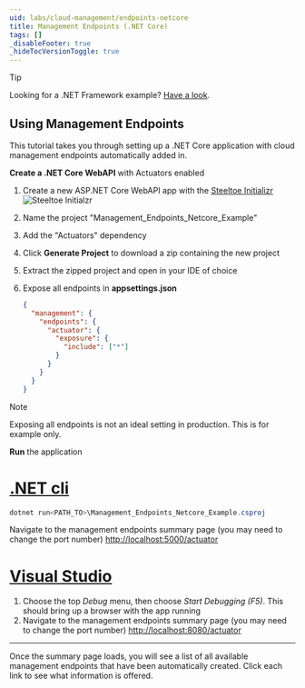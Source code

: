 ```yaml
---
uid: labs/cloud-management/endpoints-netcore
title: Management Endpoints (.NET Core)
tags: []
_disableFooter: true
_hideTocVersionToggle: true
---
```


> [!TIP]
> Looking for a .NET Framework example? [Have a look](endpoints-framework.md).

## Using Management Endpoints

This tutorial takes you through setting up a .NET Core application with cloud management endpoints automatically added in.

**Create a .NET Core WebAPI** with Actuators enabled

1. Create a new ASP.NET Core WebAPI app with the [Steeltoe Initializr](https://start.steeltoe.io)
    ![Steeltoe Initialzr](~/labs/images/initializr/actuators.png)
1. Name the project "Management_Endpoints_Netcore_Example"
1. Add the "Actuators" dependency
1. Click **Generate Project** to download a zip containing the new project
1. Extract the zipped project and open in your IDE of choice
1. Expose all endpoints in **appsettings.json**

    ```json
    {
      "management": {
        "endpoints": {
          "actuator": {
            "exposure": {
              "include": ["*"]
            }
          }
        }
      }
    }
    ```

  > [!NOTE]
  > Exposing all endpoints is not an ideal setting in production. This is for example only.

**Run** the application

  # [.NET cli](#tab/cli)

  ```powershell
  dotnet run<PATH_TO>\Management_Endpoints_Netcore_Example.csproj
  ```

  Navigate to the management endpoints summary page (you may need to change the port number) [http://localhost:5000/actuator](http://localhost:5000/actuator)

  # [Visual Studio](#tab/vs)

  1. Choose the top *Debug* menu, then choose *Start Debugging (F5)*. This should bring up a browser with the app running
  1. Navigate to the management endpoints summary page (you may need to change the port number) [http://localhost:8080/actuator](http://localhost:8080/actuator)
  
  ***

Once the summary page loads, you will see a list of all available management endpoints that have been automatically created. Click each link to see what information is offered.
